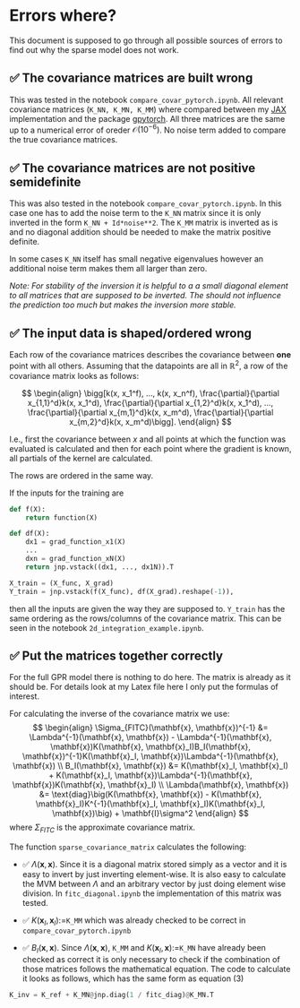 # Errors where?
This document is supposed to go through all possible sources of errors to find out why the sparse model does not work.

## :white_check_mark: The covariance matrices are built wrong 

This was tested in the notebook `compare_covar_pytorch.ipynb`. All relevant covariance matrices (`K_NN, K_MN, K_MM`) where compared between my [JAX](https://github.com/google/jax) implementation and the package [gpytorch](https://gpytorch.ai/). All three matrices are the same up to a numerical error of oreder $\mathcal{O}(10^{-6})$. No noise term added to compare the true covariance matrices.

## :white_check_mark: The covariance matrices are not positive semidefinite

This was also tested in the notebook `compare_covar_pytorch.ipynb`. In this case one has to add the noise term to the `K_NN` matrix since it is only inverted in the form `K_NN + Id*noise**2`. The `K_MM` matrix is inverted as is and no diagonal addition should be needed to make the matrix positive definite.

In some cases `K_NN` itself has small negative eigenvalues however an additional noise term makes them all larger than zero.

*Note: For stability of the inversion it is helpful to a a small diagonal element to all matrices that are supposed to be inverted. The should not influence the prediction too much but makes the inversion more stable.*

## :white_check_mark: The input data is shaped/ordered wrong

Each row of the covariance matrices describes the covariance between **one** point with all others. Assuming that the datapoints are all in $\mathbb{R}^2$, a row of the covariance matrix looks as follows:
 
$$
\begin{align}
    \bigg[k(x, x_1^f), ..., k(x, x_n^f), \frac{\partial}{\partial x_{1,1}^d}k(x, x_1^d), \frac{\partial}{\partial x_{1,2}^d}k(x, x_1^d), ..., \frac{\partial}{\partial x_{m,1}^d}k(x, x_m^d), \frac{\partial}{\partial x_{m,2}^d}k(x, x_m^d)\bigg].
\end{align}
$$

I.e., first the covariance between $x$ and all points at which the function was evaluated is calculated and then for each point where the gradient is known, all partials of the kernel are calculated.

The rows are ordered in the same way.

If the inputs for the training are
```python
def f(X):
    return function(X)

def df(X):
    dx1 = grad_function_x1(X)
    ...
    dxn = grad_function_xN(X)
    return jnp.vstack((dx1, ..., dx1N)).T

X_train = (X_func, X_grad)
Y_train = jnp.vstack(f(X_func), df(X_grad).reshape(-1)), 
```

then all the inputs are given the way they are supposed to. `Y_train` has the same ordering as the rows/columns of the covariance matrix. This can be seen in the notebook `2d_integration_example.ipynb`.

## :white_check_mark: Put the matrices together correctly

For the full GPR model there is nothing to do here. The matrix is already as it should be. For details look at my Latex file here I only put the formulas of interest.

For calculating the inverse of the covariance matrix we use:
$$
\begin{align}
    \Sigma_{FITC}(\mathbf{x}, \mathbf{x})^{-1} &= \Lambda^{-1}(\mathbf{x}, \mathbf{x}) - \Lambda^{-1}(\mathbf{x}, \mathbf{x})K(\mathbf{x}, \mathbf{x}_I)B_I(\mathbf{x}, \mathbf{x})^{-1}K(\mathbf{x}_I, \mathbf{x})\Lambda^{-1}(\mathbf{x}, \mathbf{x}) \\
    B_I(\mathbf{x}, \mathbf{x}) &= K(\mathbf{x}_I, \mathbf{x}_I) + K(\mathbf{x}_I, \mathbf{x})\Lambda^{-1}(\mathbf{x}, \mathbf{x})K(\mathbf{x}, \mathbf{x}_I) \\
    \Lambda(\mathbf{x}, \mathbf{x}) &= \text{diag}\big(K(\mathbf{x}, \mathbf{x}) - K(\mathbf{x}, \mathbf{x}_I)K^{-1}(\mathbf{x}_I, \mathbf{x}_I)K(\mathbf{x}_I, \mathbf{x})\big) + \mathbf{I}\sigma^2
\end{align}
$$
where $\Sigma_{FITC}$ is the approximate covariance matrix.

The function `sparse_covariance_matrix` calculates the following:
- :white_check_mark: $\Lambda(\mathbf{x}, \mathbf{x})$. Since it is a diagonal matrix stored simply as a vector and it is easy to invert by just inverting element-wise. It is also easy to calculate the MVM between $\Lambda$ and an arbitrary vector by just doing element wise division. In `fitc_diagonal.ipynb` the implementation of this matrix was tested.

- :white_check_mark: $K(\mathbf{x}_I, \mathbf{x}_I):=$`K_MM` which was already checked to be correct in `compare_covar_pytorch.ipynb`

- :white_check_mark: $B_I(\mathbf{x}, \mathbf{x})$. Since $\Lambda(\mathbf{x}, \mathbf{x})$, `K_MM` and $K(\mathbf{x}_I, \mathbf{x}):=$`K_MN` have already been checked as correct it is only necessary to check if the combination of those matrices follows the mathematical equation. The code to calculate it looks as follows, which has the same form as equation (3)
```python
K_inv = K_ref + K_MN@jnp.diag(1 / fitc_diag)@K_MN.T
```
